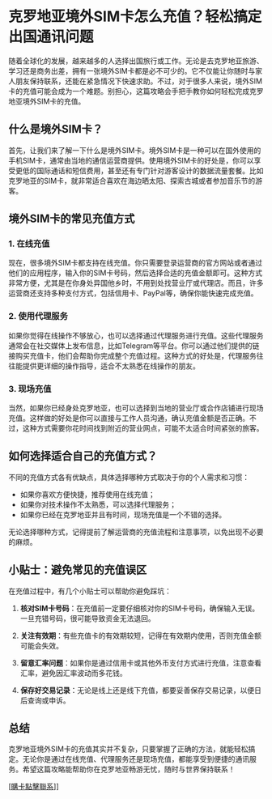 # 克罗地亚境外SIM卡怎么充值？轻松搞定出国通讯问题

随着全球化的发展，越来越多的人选择出国旅行或工作。无论是去克罗地亚旅游、学习还是商务出差，拥有一张境外SIM卡都是必不可少的。它不仅能让你随时与家人朋友保持联系，还能在紧急情况下快速求助。不过，对于很多人来说，境外SIM卡的充值可能会成为一个难题。别担心，这篇攻略会手把手教你如何轻松完成克罗地亚境外SIM卡的充值。

## 什么是境外SIM卡？

首先，让我们来了解一下什么是境外SIM卡。境外SIM卡是一种可以在国外使用的手机SIM卡，通常由当地的通信运营商提供。使用境外SIM卡的好处是，你可以享受更低的国际通话和短信费用，甚至还有专门针对游客设计的数据流量套餐。比如克罗地亚的SIM卡，就非常适合喜欢在海边晒太阳、探索古城或者参加音乐节的游客。

## 境外SIM卡的常见充值方式

### 1. 在线充值
现在，很多境外SIM卡都支持在线充值。你只需要登录运营商的官方网站或者通过他们的应用程序，输入你的SIM卡号码，然后选择合适的充值金额即可。这种方式非常方便，尤其是在你身处异国他乡时，不用到处找营业厅或代理店。而且，许多运营商还支持多种支付方式，包括信用卡、PayPal等，确保你能快速完成充值。

### 2. 使用代理服务
如果你觉得在线操作不够放心，也可以选择通过代理服务进行充值。这些代理服务通常会在社交媒体上发布信息，比如Telegram等平台。你可以通过他们提供的链接购买充值卡，他们会帮助你完成整个充值过程。这种方式的好处是，代理服务往往能提供更详细的操作指导，适合不太熟悉在线操作的朋友。

### 3. 现场充值
当然，如果你已经身处克罗地亚，也可以选择到当地的营业厅或合作店铺进行现场充值。这样做的好处是你可以直接与工作人员沟通，确认充值金额是否正确。不过，这种方式需要你花时间找到附近的营业网点，可能不太适合时间紧张的旅客。

## 如何选择适合自己的充值方式？

不同的充值方式各有优缺点，具体选择哪种方式取决于你的个人需求和习惯：

- 如果你喜欢方便快捷，推荐使用在线充值；
- 如果你对技术操作不太熟悉，可以选择代理服务；
- 如果你已经在克罗地亚并且有时间，现场充值是一个不错的选择。

无论选择哪种方式，记得提前了解运营商的充值流程和注意事项，以免出现不必要的麻烦。

## 小贴士：避免常见的充值误区

在充值过程中，有几个小贴士可以帮助你避免踩坑：

1. **核对SIM卡号码**：在充值前一定要仔细核对你的SIM卡号码，确保输入无误。一旦充错号码，很可能导致资金无法退回。
   
2. **关注有效期**：有些充值卡的有效期较短，记得在有效期内使用，否则充值金额可能会失效。

3. **留意汇率问题**：如果你是通过信用卡或其他外币支付方式进行充值，注意查看汇率，避免因汇率波动而多花钱。

4. **保存好交易记录**：无论是线上还是线下充值，都要妥善保存交易记录，以便日后查询或申诉。

## 总结

克罗地亚境外SIM卡的充值其实并不复杂，只要掌握了正确的方法，就能轻松搞定。无论你是通过在线充值、代理服务还是现场充值，都能享受到便捷的通讯服务。希望这篇攻略能帮助你在克罗地亚畅游无忧，随时与世界保持联系！

[[購卡點擊聯系](https://t.me/s/esim1088)]]
